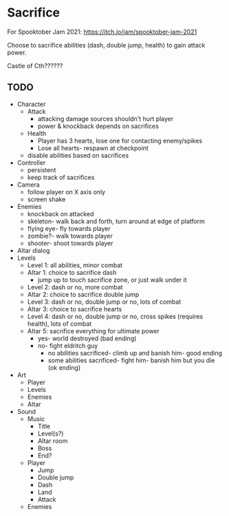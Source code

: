 # Sacrifice

For Spooktober Jam 2021: https://itch.io/jam/spooktober-jam-2021

Choose to sacrifice abilities (dash, double jump, health) to gain attack power.

Castle of Cth??????

## TODO

- Character
	- Attack
		- attacking damage sources shouldn't hurt player
		- power & knockback depends on sacrifices
	- Health
		- Player has 3 hearts, lose one for contacting enemy/spikes
		- Lose all hearts- respawn at checkpoint
	- disable abilities based on sacrifices
- Controller
	- persistent
	- keep track of sacrifices
- Camera
	- follow player on X axis only
	- screen shake
- Enemies
	- knockback on attacked
	- skeleton- walk back and forth, turn around at edge of platform
	- flying eye- fly towards player
	- zombie?- walk towards player
	- shooter- shoot towards player
- Altar dialog
- Levels
	- Level 1: all abilities, minor combat
	- Altar 1: choice to sacrifice dash
		- jump up to touch sacrifice zone, or just walk under it
	- Level 2: dash or no, more combat
	- Altar 2: choice to sacrifice double jump
	- Level 3: dash or no, double jump or no, lots of combat
	- Altar 3: choice to sacrifice hearts
	- Level 4: dash or no, double jump or no, cross spikes (requires health), lots of combat
	- Altar 5: sacrifice everything for ultimate power
		- yes- world destroyed (bad ending)
		- no- fight eldritch guy
			- no abilities sacrificed- climb up and banish him- good ending
			- some abilities sacrificed- fight him- banish him but you die (ok ending)
- Art
	- Player
	- Levels
	- Enemies
	- Altar
- Sound
	- Music
		- Title
		- Level(s?)
		- Altar room
		- Boss
		- End?
	- Player
		- Jump
		- Double jump
		- Dash
		- Land
		- Attack
	- Enemies
